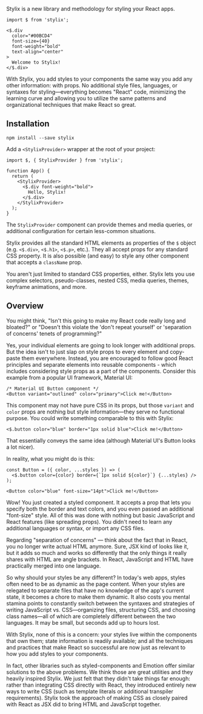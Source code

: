 Stylix is a new library and methodology for styling your React apps.

```tsx-render
import $ from 'stylix';

<$.div
  color="#00BCD4"
  font-size={40}
  font-weight="bold"
  text-align="center"
>
  Welcome to Stylix!
</$.div>
```

With Stylix, you add styles to your components the same way you add any other information: with props. No additional style files, languages, or syntaxes for styling—everything becomes "React" code, minimizing the learning curve and allowing you to utilize the same patterns and organizational techniques that make React so great.


## Installation

```
npm install --save stylix
```

Add a `<StylixProvider>` wrapper at the root of your project:

```tsx
import $, { StylixProvider } from 'stylix';

function App() {
  return (
    <StylixProvider>
      <$.div font-weight="bold">
        Hello, Stylix!
      </$.div>
    </StylixProvider>
  );
}
```

The `StylixProvider` component can provide themes and media queries, or additional configuration for certain less-common situations.

Stylix provides all the standard HTML elements as properties of the `$` object (e.g. `<$.div>`, `<$.h1>`, `<$.p>`, etc.). They all accept props for any standard CSS property. It is also possible (and easy) to style any other component that accepts a `className` prop.

You aren't just limited to standard CSS properties, either. Stylix lets you use complex selectors, pseudo-classes, nested CSS, media queries, themes, keyframe animations, and more.

## Overview

You might think, "Isn't this going to make my React code really long and bloated?" or "Doesn't this violate the 'don't repeat yourself' or 'separation of concerns' tenets of programming?"

Yes, your individual elements are going to look longer with additional props. But the idea isn't to just slap on style props to every element and copy-paste them everywhere. Instead, you are encouraged to follow good React principles and separate elements into reusable components - which includes considering style props as a part of the components. Consider this example from a popular UI framework, Material UI:

```tsx
/* Material UI Button component */
<Button variant="outlined" color="primary">Click me!</Button>
```

This component may not have pure CSS in its props, but those `variant` and `color` props are nothing but style information—they serve no functional purpose. You could write something comparable to this with Stylix:

```tsx
<$.button color="blue" border="1px solid blue">Click me!</Button>
```

That essentially conveys the same idea (although Material UI's Button looks a lot nicer).

In reality, what you might do is this:

```tsx
const Button = ({ color, ...styles }) => (
  <$.button color={color} border={`1px solid ${color}`} {...styles} />
);

<Button color="blue" font-size="14pt">Click me!</Button>
```

Wow! You just created a styled component. It accepts a prop that lets you specify both the border and text colors, and you even passed an additional "font-size" style. All of this was done with nothing but basic JavaScript and React features (like spreading props). You didn't need to learn any additional languages or syntax, or import any CSS files.

Regarding "separation of concerns" — think about the fact that in React, you no longer write actual HTML anymore. Sure, JSX kind of looks like it, but it adds so much and works so differently that the only things it really shares with HTML are angle brackets. In React, JavaScript and HTML have practically merged into one language.

So why should your styles be any different? In today's web apps, styles often need to be as dynamic as the page content. When your styles are relegated to separate files that have no knowledge of the app's current state, it becomes a chore to make them dynamic. It also costs you mental stamina points to constantly switch between the syntaxes and strategies of writing JavaScript vs. CSS—organizing files, structuring CSS, and choosing class names—all of which are completely different between the two languages. It may be small, but seconds add up to hours lost.

With Stylix, none of this is a concern: your styles live within the components that own them; state information is readily available; and all the techniques and practices that make React so successful are now just as relevant to how you add styles to your components.

In fact, other libraries such as styled-components and Emotion offer similar solutions to the above problems. We think those are great utilities and they heavily inspired Stylix. We just felt that they didn't take things far enough: rather than integrating CSS directly with React, they introduced entirely new ways to write CSS (such as template literals or additional transpiler requirements). Stylix took the approach of making CSS as closely paired with React as JSX did to bring HTML and JavaScript together.
